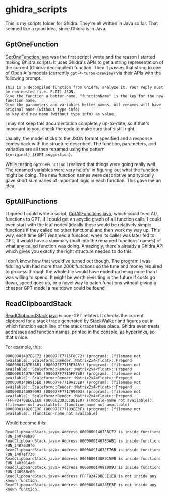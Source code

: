 # ghidra_scripts

This is my scripts folder for Ghidra. They're all written in Java so far. That seemed like a good idea, since Ghidra is in Java.

## GptOneFunction

[GptOneFunction.java](./GptOneFunction.java) was the first script I wrote and the reason I started making Ghidra scripts. It uses Ghidra's APIs to get a string representation of the current (Ghidra-decompiled) function. Then it passes that string to one of Open AI's models (currently `gpt-4-turbo-preview`) via their APIs with the following prompt:

```
This is a decompiled function from Ghidra; analyze it. Your reply must be non-nested (i.e. FLAT) JSON. 
Give the function a better name. "functionName" is the key for the new function name. 
Give the parameters and variables better names. All renames will have original name (without type info) 
as key and new name (without type info) as value.
```

I may not keep this documentation completely up-to-date, so if that's important to you, check the code to make sure that's still right.

Usually, the model sticks to the JSON format specified and a response comes back with the structure described. The function, parameters, and variables are all then renamed using the pattern `${original}_${GPT_suggestion}`. 

While testing `GptOneFunction` I realized that things were going really well. The renamed variables were very helpful in figuring out what the function might be doing. The new function names were descriptive and typically gave short summaries of important logic in each function. This gave me an idea.

## GptAllFunctions
I figured I could write a script, [GptAllFunctions.java](./GptAllFunctions.java), which could feed ALL functions to GPT. If I could get an acyclic graph of all function calls, I could even start with the leaf nodes (ideally these would be relatively simple functions if they called no other functions) and then work my way up. This way, each time GPT renamed a function, when its caller was later fed to GPT, it would have a summary (built into the renamed functions' names) of what any called function was doing. Amazingly, there's already a Ghidra API which gives you exactly the right structure needed to do this.

I don't know how that would've turned out though. The program I was fiddling with had more than 200k functions so the time and money required to process through the whole file would have ended up being more than I was willing to spend. It might be worth revisiting in the future if costs go down, speed goes up, or a novel way to batch functions without giving a cheaper GPT model a meltdown could be found. 

## ReadClipboardStack
[ReadClipboardStack.java](./ReadClipboardStack.java) is non-GPT related. It checks the current clipboard for a stack trace generated by [StackWalker](https://github.com/JochenKalmbach/StackWalker) and figures out in which function each line of the stack trace takes place. Ghidra even treats addresses and function names, printed in the console, as hyperlinks, so that's nice.

For example, this:

```
00000001407E8C72 (00007FF7715F8C72) (program): (filename not available): Scaleform::Render::Matrix2x4<float>::Prepend
00000001407E3AB1 (00007FF7715F3AB1) (program): (filename not available): Scaleform::Render::Matrix2x4<float>::Prepend
00000001407EF76B (00007FF7715FF76B) (program): (filename not available): Scaleform::Render::Matrix2x4<float>::Prepend
0000000140B915EB (00007FF7719A15EB) (program): (filename not available): Scaleform::Render::Matrix2x4<float>::Prepend
0000000140989093 (00007FF771799093) (program): (filename not available): Scaleform::Render::Matrix2x4<float>::Prepend
FFFF82470BECE1E8 (0000023D3CCDE1E8) ((module-name not available)): (filename not available): (function-name not available)
000000014028EE3F (00007FF77109EE3F) (program): (filename not available): (function-name not available)
```

Would become this:

```
ReadClipboardStack.java> Address 00000001407E8C72 is inside function: FUN_1407e8ba0
ReadClipboardStack.java> Address 00000001407E3AB1 is inside function: FUN_1407e39f0
ReadClipboardStack.java> Address 00000001407EF76B is inside function: FUN_1407ef720
ReadClipboardStack.java> Address 0000000140B915EB is inside function: FUN_1403914a0
ReadClipboardStack.java> Address 0000000140989093 is inside function: FUN_140988e00
ReadClipboardStack.java> Address FFFF82470BECE1E8 is not inside any known function.
ReadClipboardStack.java> Address 000000014028EE3F is not inside any known function.
```

